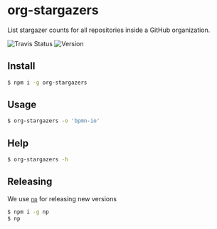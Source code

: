# org-stargazers

List stargazer counts for all repositories inside a GitHub organization.

![Travis Status](https://travis-ci.org/pinussilvestrus/org-stargazers.svg?branch=master) ![Version](https://img.shields.io/npm/v/org-stargazers.svg)


## Install

```sh
$ npm i -g org-stargazers
```

## Usage


```sh
$ org-stargazers -o 'bpmn-io'
```

## Help

```sh
$ org-stargazers -h
```

## Releasing

We use [`np`](https://github.com/sindresorhus/np) for releasing new versions

```sh
$ npm i -g np
$ np
```